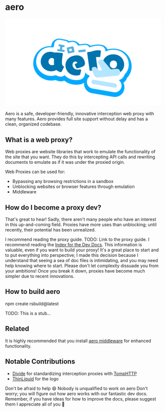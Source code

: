 # aero

![aero logo](./aero.webp)

Aero is a safe, developer-friendly, innovative interception web proxy with many features. Aero provides full site support without delay and has a clean, organized codebase.

## What is a web proxy?

Web proxies are website libraries that work to emulate the functionality of the site that you want. They do this by intercepting API calls and rewriting documents to emulate as if it was under the proxied origin.

Web Proxies can be used for:

- Bypassing any browsing restrictions in a sandbox
- Unblocking websites or browser features through emulation
- Middleware

## How do I become a proxy dev?

That's great to hear! Sadly, there aren't many people who have an interest in this up-and-coming field. Proxies have more uses than unblocking; until recently, their potential has been unrealized.

I recommend reading the proxy guide. TODO: Link to the proxy guide.
I recommend reading the [Index for the Dev Docs](./docs/For%20devs/README.md). This information is valuable, even if you want to build your proxy! It's a great place to start and to put everything into perspective; I made this decision because I understand that seeing a sea of doc files is intimidating, and you may need help knowing where to start. Please don't let complexity dissuade you from your ambitions! Once you break it down, proxies have become much simpler due to recent innovations.

## How to build aero

npm create rsbuild@latest

TODO: This is a stub...

## Related

It is highly recommended that you install [aero middleware](https://github.com/VyperGroup/proxy-middleware) for enhanced functionality.

## Notable Contributions

- [Divide](https://github.com/e9x) for standardizing interception proxies with [TompHTTP](https://github.com/tomphttp/bare-server-node)
- [ThinLiquid](https://github.com/ThinLiquid) for the logo

Don't be afraid to help 😄
Nobody is unqualified to work on aero
Don't worry; you will figure out how aero works with our fantastic dev docs. Remember, if you have ideas for how to improve the docs, please suggest them
I appreciate all of you 💖
